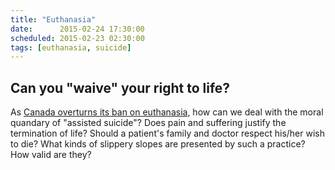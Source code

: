 ```yaml
---
title: "Euthanasia"
date:      2015-02-24 17:30:00
scheduled: 2015-02-23 02:30:00
tags: [euthanasia, suicide]
---
```

## Can you "waive" your right to life?

As [Canada overturns its ban on euthanasia](http://www.rte.ie/news/2015/0206/678369-canada-euthanasia/), how can we deal with the moral quandary of "assisted suicide"? Does pain and suffering justify the termination of life? Should a patient's family and doctor respect his/her wish to die? What kinds of slippery slopes are presented by such a practice? How valid are they?
